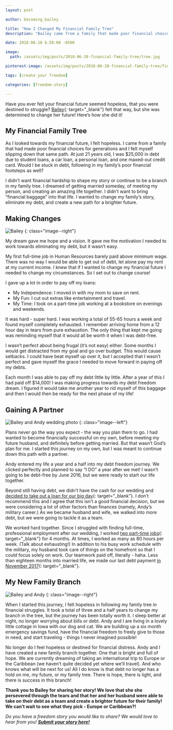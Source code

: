 ```yaml
---
layout: post

author: becoming_bailey

title: "How I Changed My Financial Family Tree"
description: "Bailey came from a family that made poor financial choices and saw herself headed in the same direction. Determined to do something different, she changed her approach to money and is now debt free!"

date: 2018-06-28 6:58:00 -0500

image:
  path: /assets/img/posts/2018-06-28-financial-family-tree/tree.jpg

pinterest-image: /assets/img/posts/2018-06-28-financial-family-tree/financial-family-tree.png

tags: [create your freedom]

categories: [freedom-story]

---
```


Have you ever felt your financial future seemed hopeless, that you were destined to struggle? [Bailey](https://becomingbailey.com/){: target="_blank"} felt that way, but she was determined to change her future! Here’s how she did it!

## My Financial Family Tree

As I looked towards my financial future, I felt hopeless. I came from a family that had made poor financial choices for generations and I felt myself slipping down that same path. At just 21 years old, I was $25,000 in debt due to student loans, a car loan, a personal loan, and one maxed-out credit card. Would I be stuck in debt, following in my family’s poor financial footsteps as well?

I didn’t want financial hardship to shape my story or continue to be a branch in my family tree. I dreamed of getting married someday, of meeting my person, and creating an amazing life together. I didn’t want to bring “financial baggage” into that life. I wanted to change my family’s story, eliminate my debt, and create a new path for a brighter future.

## Making Changes

![Bailey]({{site.url}}/assets/img/posts/2018-06-28-financial-family-tree/bailey.jpg)
{: class="image--right"}

My dream gave me hope and a vision. It gave me the motivation I needed to work towards eliminating my debt, but it wasn’t easy.

My first full-time job in Human Resources barely paid above minimum wage. There was no way I would be able to get out of debt, let alone pay my rent at my current income. I knew that if I wanted to change my financial future I needed to change my circumstances. So I set out to change course!

I gave up a lot in order to pay off my loans:

- My Independence: I moved in with my mom to save on rent.
- My Fun: I cut out extras like entertainment and travel.
- My Time: I took on a part-time job working at a bookstore on evenings and weekends.

It was hard - super hard. I was working a total of 55-65 hours a week and found myself completely exhausted. I remember arriving home from a 12 hour day in tears from pure exhaustion. The only thing that kept me going was reminding myself that it would all be worth it when I was debt-free.

I wasn’t perfect about being frugal (it’s not easy) either. Some months I would get distracted from my goal and go over budget. This would cause setbacks. I could have beat myself up over it, but I accepted that I wasn’t perfect and gave myself the grace I needed to move forward in paying off my debts.

Each month I was able to pay off my debt little by little. After a year of this I had paid off $14,000! I was making progress towards my debt freedom dream. I figured it would take me another year to rid myself of this baggage and then I would then be ready for the next phase of my life!

## Gaining A Partner

![Bailey and Andy wedding photo]({{site.url}}/assets/img/posts/2018-06-28-financial-family-tree/wedding-photo.jpg)
{: class="image--left"}

Plans never go the way you expect - the way you plan them to go. I had wanted to become financially successful on my own, before meeting my future husband, and definitely before getting married. But that wasn’t God’s plan for me. I started this journey on my own, but I was meant to continue down this path with a partner.

Andy entered my life a year and a half into my debt freedom journey. We clicked perfectly and planned to say “I DO” a year after we met! I wasn’t going to be debt-free by June 2016, but we were ready to start our life together.

Beyond still having debt, we didn’t have the cash for our wedding and [decided to take out a loan for our big day](https://becomingbailey.com/why-we-dont-regret-taking-out-loans-for/){: target="_blank"}. I don’t recommend this and I agree that this isn’t a good financial decision, but we were considering a lot of other factors than finances (namely, Andy’s military career.) As we became husband and wife, we walked into more debt, but we were going to tackle it as a team.

We worked hard together. Since I struggled with finding full-time, professional employment after our wedding, I worked [two part-time jobs](https://becomingbailey.com/career-update/){: target="_blank"} for 4 months. At times, I worked as many as 80 hours per week. (Talk about exhausting!) In addition to his busy work schedule with the military, my husband took care of things on the homefront so that I could focus solely on work. Our teamwork paid off, literally - haha. Less than eighteen months into married life, we made our last debt payment [in November 2017](https://becomingbailey.com/were-debt-free/){: target="_blank"}.

## My New Family Branch

![Bailey and Andy]({{site.url}}/assets/img/posts/2018-06-28-financial-family-tree/bailey-andy.jpg)
{: class="image--right"}

When I started this journey, I felt hopeless in following my family tree in financial struggles. It took a total of three and a half years to change my branch in the tree, but the journey has been totally worth it. I sleep better at night, no longer worrying about bills or debt.  Andy and I are living in a lovely little cottage in Iowa with our dog and cat. We are building up a six month emergency savings fund, have the financial freedom to freely give to those in need, and start traveling - things I never imagined possible!

No longer do I feel hopeless or destined for financial distress. Andy and I have created a new family branch together. One that is bright and full of hope. We are currently dreaming of taking an international trip to Europe or the Caribbean (we haven’t quite decided yet where we’ll travel). And who knows what will be next for us! All I do know is that debt no longer has a hold on me, my future, or my family tree. There is hope, there is light, and there is success in this branch!

__Thank you to Bailey for sharing her story! We love that she she persevered through the tears and that her and her husband were able to take on their debt as a team and create a brighter future for their family! We can’t wait to see what they pick - Europe or Caribbean?!__

_Do you have a freedom story you would like to share? We would love to hear from you!_ ___[Submit your story here!]({{site.url}}/freedom-stories/#share-your-story)___
